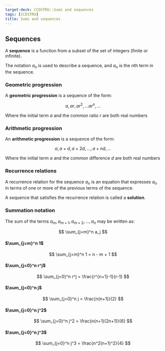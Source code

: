 ```yaml
---
target-deck: CCDSTRU::Sums and sequences
tags: [CCDSTRU]
title: Sums and sequences
---
```


## Sequences

A **sequence** is a function from a subset of the set of integers (finite or infinite).

The notation ${a_n}$ is used to describe a sequence, and $a_n$ is the $n$th term in the sequence.

<!--ID: 1712722469488-->

### Geometric progression

A **geometric progression** is a sequence of the form:

$$
a, ar, ar^2, ... ar^n, ...
$$

Where the initial term $a$ and the common ratio $r$ are both real numbers

<!--ID: 1712722469498-->

### Arithmetic progression

An **arithmetic progression** is a sequence of the form:

$$
a, a+d, a+2d, ..., a+nd, ...
$$

Where the initial term $a$ and the common difference $d$ are both real numbers

<!--ID: 1712722469504-->

### Recurrence relations

A recurrence relation for the sequence ${a_n}$ is an equation that expresses $a_n$ in terms of one or more of the previous terms of the sequence.

A sequence that satisfies the recurrence relation is called a **solution**.

<!--ID: 1712722469509-->

### Summation notation

The sum of the terms $a_m, a_{m+1}, a_{m+2}, ..., a_n$ may be written as:

$$
\sum_{j=m}^n a_j
$$
<!--ID: 1712722469513-->

#### $\sum_{j=m}^n 1$

$$
\sum_{j=m}^n 1 = n - m + 1
$$
<!--ID: 1712722469518-->

#### $\sum_{j=0}^n r^j$

$$
\sum_{j=0}^n r^j = \frac{r^{n+1}-1}{r-1}
$$
<!--ID: 1712722469522-->

#### $\sum_{j=0}^n j$

$$
\sum_{j=0}^n j = \frac{n(n+1)}{2}
$$
<!--ID: 1712722469525-->

#### $\sum_{j=0}^n j^2$

$$
\sum_{j=0}^n j^2 = \frac{n(n+1)(2n+1)}{6}
$$
<!--ID: 1712722469529-->

#### $\sum_{j=0}^n j^3$

$$
\sum_{j=0}^n j^3 = \frac{n^2(n+1)^2}{4}
$$
<!--ID: 1712722469532-->

